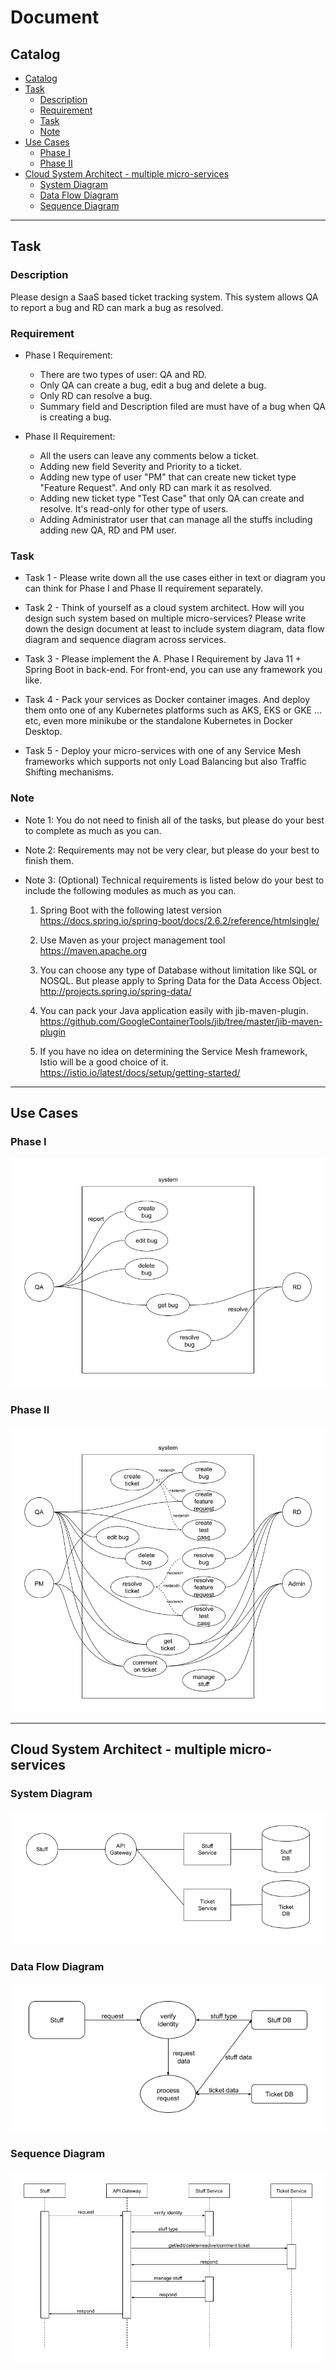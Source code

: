 # Document

## Catalog

  - [Catalog](#catalog)
  - [Task](#task)
    - [Description](#description)
    - [Requirement](#requirement)
    - [Task](#task-1)
    - [Note](#note)
  - [Use Cases](#use-cases)
    - [Phase I](#phase-i)
    - [Phase II](#phase-ii)
  - [Cloud System Architect - multiple micro-services](#cloud-system-architect---multiple-micro-services)
    - [System Diagram](#system-diagram)
    - [Data Flow Diagram](#data-flow-diagram)
    - [Sequence Diagram](#sequence-diagram)

----------------------------------------------------------------------------------------------------

## Task

### Description

Please design a SaaS based ticket tracking system. This system allows QA to report a bug and RD can mark a bug as resolved.

### Requirement

- Phase I Requirement:
    - There are two types of user: QA and RD.
    - Only QA can create a bug, edit a bug and delete a bug.
    - Only RD can resolve a bug.
    - Summary field and Description filed are must have of a bug when QA is creating a bug.

- Phase II Requirement:
    - All the users can leave any comments below a ticket.
    - Adding new field Severity and Priority to a ticket.
    - Adding new type of user "PM" that can create new ticket type "Feature Request". And only RD can mark it as resolved.
    - Adding new ticket type "Test Case" that only QA can create and resolve. It's read-only for other type of users.
    - Adding Administrator user that can manage all the stuffs including adding new QA, RD and PM user.

### Task

- Task 1 - Please write down all the use cases either in text or diagram you can think for Phase I and Phase II requirement separately.
 
- Task 2 - Think of yourself as a cloud system architect. How will you design such system based on multiple micro-services? Please write down the design document at least to include system diagram, data flow diagram and sequence diagram across services.

- Task 3 - Please implement the A. Phase I Requirement by Java 11 + Spring Boot in back-end. For front-end, you can use any framework you like.

- Task 4 - Pack your services as Docker container images. And deploy them onto one of any Kubernetes platforms such as AKS, EKS or GKE …etc, even more minikube or the standalone Kubernetes in Docker Desktop.
 
- Task 5 - Deploy your micro-services with one of any Service Mesh frameworks which supports not only Load Balancing but also Traffic Shifting mechanisms.

### Note

- Note 1: You do not need to finish all of the tasks, but please do your best to complete as much as you can.

- Note 2: Requirements may not be very clear, but please do your best to finish them.

- Note 3: (Optional) Technical requirements is listed below do your best to include the following modules as much as you can.

    1.	Spring Boot with the following latest version
https://docs.spring.io/spring-boot/docs/2.6.2/reference/htmlsingle/

    2.	Use Maven as your project management tool
https://maven.apache.org

    3.	You can choose any type of Database without limitation like SQL or NOSQL. But please apply to Spring Data for the Data Access Object.
http://projects.spring.io/spring-data/ 

    4.	You can pack your Java application easily with jib-maven-plugin.
https://github.com/GoogleContainerTools/jib/tree/master/jib-maven-plugin

    5.	If you have no idea on determining the Service Mesh framework, Istio will be a good choice of it.
https://istio.io/latest/docs/setup/getting-started/

----------------------------------------------------------------------------------------------------

## Use Cases

### Phase I

![Phase I use cases](./images/phase_1.png)

### Phase II

![Phase II use cases](./images/phase_2.png)

----------------------------------------------------------------------------------------------------

## Cloud System Architect - multiple micro-services

### System Diagram

![System diagram](./images/system_diagram.png)

### Data Flow Diagram

![Data flow diagram](./images/data_flow_diagram.png)

### Sequence Diagram

![Sequence diagram](./images/sequence_diagram.png)